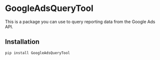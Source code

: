 # GoogleAdsQueryTool

This is a package you can use to query reporting data from the Google Ads API.

## Installation
```
pip install GoogleAdsQueryTool
```
